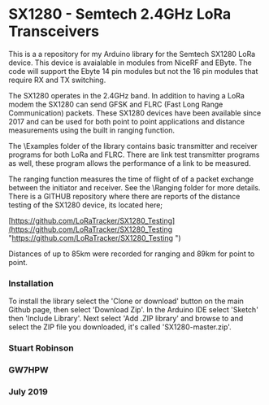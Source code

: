 # SX1280 - Semtech 2.4GHz LoRa Transceivers

This is a a repository for my Arduino library for the Semtech SX1280 LoRa device. This device is avaialable in modules from NiceRF and EByte. The code will support the Ebyte 14 pin modules but not the 16 pin modules that require RX and TX switching.  

The SX1280 operates in the 2.4GHz band. In addition to having a LoRa modem the SX1280 can send GFSK and FLRC (Fast Long Range Communication) packets. 
These SX1280 devices have been available since 2017 and can be used for both point to point applications and distance measurements using the built in ranging function. 

The \Examples folder of the library contains basic transmitter and receiver programs for both LoRa and FLRC. There are link test transmitter programs as well, these program allows the performance of a link to be measured.  

The ranging function measures the time of flight of of a packet exchange between the initiator and receiver. See the \Ranging folder for more details. There is a GITHUB repository where there are reports of the  distance testing of the SX1280 device, its located here;

[https://github.com/LoRaTracker/SX1280_Testing](https://github.com/LoRaTracker/SX1280_Testing "https://github.com/LoRaTracker/SX1280_Testing ")

Distances of up to 85km were recorded for ranging and 89km for point to point. 

### Installation

To install the library select the 'Clone or download' button on the main Github page, then select 'Download Zip'. In the Arduino IDE select 'Sketch' then 'Include Library'. Next select 'Add .ZIP library' and browse to and select the ZIP file you downloaded, it's called 'SX1280-master.zip'.




### Stuart Robinson
### GW7HPW
### July 2019